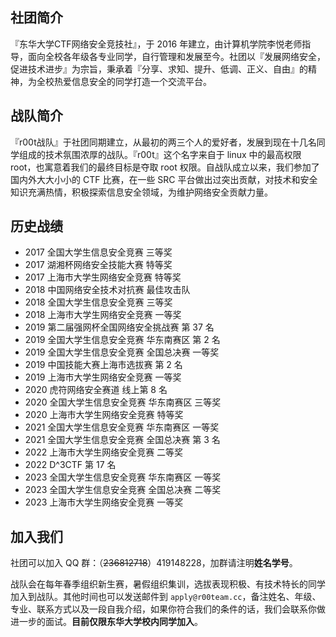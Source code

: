 ## 社团简介
『东华大学CTF网络安全竞技社』，于 2016 年建立，由计算机学院李悦老师指导，面向全校各年级各专业同学，自行管理和发展至今。社团以『发展网络安全，促进技术进步』为宗旨，秉承着『分享、求知、提升、低调、正义、自由』的精神，为全校热爱信息安全的同学打造一个交流平台。

## 战队简介
『r00t战队』于社团同期建立，从最初的两三个人的爱好者，发展到现在十几名同学组成的技术氛围浓厚的战队。『r00t』这个名字来自于 linux 中的最高权限 root，也寓意着我们的最终目标是夺取 root 权限。自战队成立以来，我们参加了国内外大大小小的 CTF 比赛，在一些 SRC 平台做出过突出贡献，对技术和安全知识充满热情，积极探索信息安全领域，为维护网络安全贡献力量。

## 历史战绩

- 2017 全国大学生信息安全竞赛 三等奖
- 2017 湖湘杯网络安全技能大赛 特等奖
- 2017 上海市大学生网络安全竞赛 特等奖
- 2018 中国网络安全技术对抗赛 最佳攻击队
- 2018 全国大学生信息安全竞赛 三等奖
- 2018 上海市大学生网络安全竞赛 一等奖
- 2019 第二届强网杯全国网络安全挑战赛 第 37 名
- 2019 全国大学生信息安全竞赛 华东南赛区 第 2 名
- 2019 全国大学生信息安全竞赛 全国总决赛 一等奖
- 2019 中国技能大赛上海市选拔赛 第 2 名
- 2019 上海市大学生网络安全竞赛 一等奖
- 2020 虎符网络安全赛道 线上第 8 名
- 2020 全国大学生信息安全竞赛 华东南赛区 三等奖
- 2020 上海市大学生网络安全竞赛 特等奖
- 2021 全国大学生信息安全竞赛 华东南赛区 一等奖
- 2021 全国大学生信息安全竞赛 全国总决赛 第 3 名
- 2022 上海市大学生网络安全竞赛 二等奖
- 2022 D^3CTF 第 17 名
- 2023 全国大学生信息安全竞赛 华东南赛区 一等奖
- 2023 全国大学生信息安全竞赛 全国总决赛 二等奖
- 2023 上海市大学生网络安全竞赛 一等奖

## 加入我们
社团可以加入 QQ 群：（~~236812718~~）419148228，加群请注明**姓名学号**。

战队会在每年春季组织新生赛，暑假组织集训，选拔表现积极、有技术特长的同学加入到战队。其他时间也可以发送邮件到 `apply@r00team.cc`，备注姓名、年级、专业、联系方式以及一段自我介绍，如果你符合我们的条件的话，我们会联系你做进一步的面试。**目前仅限东华大学校内同学加入**。

